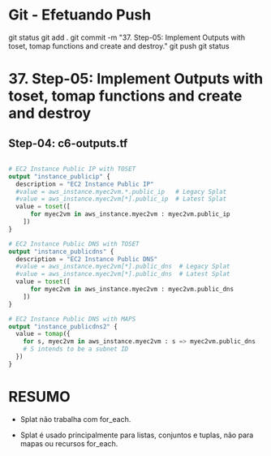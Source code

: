 
# ############################################################################
# ############################################################################
# ############################################################################
# Git - Efetuando Push

git status
git add .
git commit -m "37. Step-05: Implement Outputs with toset, tomap functions and create and destroy."
git push
git status


# ############################################################################
# ############################################################################
# ############################################################################
# 37. Step-05: Implement Outputs with toset, tomap functions and create and destroy


## Step-04: c6-outputs.tf
```tf

# EC2 Instance Public IP with TOSET
output "instance_publicip" {
  description = "EC2 Instance Public IP"
  #value = aws_instance.myec2vm.*.public_ip   # Legacy Splat
  #value = aws_instance.myec2vm[*].public_ip  # Latest Splat
  value = toset([
      for myec2vm in aws_instance.myec2vm : myec2vm.public_ip
    ])  
}

# EC2 Instance Public DNS with TOSET
output "instance_publicdns" {
  description = "EC2 Instance Public DNS"
  #value = aws_instance.myec2vm[*].public_dns  # Legacy Splat
  #value = aws_instance.myec2vm[*].public_dns  # Latest Splat
  value = toset([
      for myec2vm in aws_instance.myec2vm : myec2vm.public_dns
    ])    
}

# EC2 Instance Public DNS with MAPS
output "instance_publicdns2" {
  value = tomap({
    for s, myec2vm in aws_instance.myec2vm : s => myec2vm.public_dns
    # S intends to be a subnet ID
  })
}
```









# ############################################################################
# ############################################################################
# ############################################################################
# RESUMO

- Splat não trabalha com for_each.

- Splat é usado principalmente para listas, conjuntos e tuplas, não para mapas ou recursos for_each.